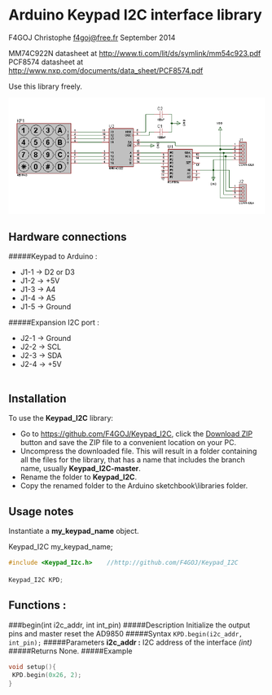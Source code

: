 # Arduino Keypad I2C interface library #
F4GOJ Christophe f4goj@free.fr September 2014

MM74C922N datasheet at http://www.ti.com/lit/ds/symlink/mm54c923.pdf<br>
PCF8574 datasheet at http://www.nxp.com/documents/data_sheet/PCF8574.pdf

Use this library freely.

![keypad_i2c](https://raw.githubusercontent.com/F4GOJ/Keypad_I2C/master/images/keypad_i2c_sch.png)

## Hardware connections ##
#####Keypad to Arduino :

- J1-1 -> D2 or D3
- J1-2 -> +5V
- J1-3 -> A4
- J1-4 -> A5
- J1-5 -> Ground

#####Expansion I2C port :

- J2-1 -> Ground
- J2-2 -> SCL
- J2-3 -> SDA
- J2-4 -> +5V
<br><br>

## Installation ##
To use the **Keypad_I2C** library:  
- Go to https://github.com/F4GOJ/Keypad_I2C, click the [Download ZIP](https://github.com/F4GOJ/Keypad_I2C/archive/master.zip) button and save the ZIP file to a convenient location on your PC.
- Uncompress the downloaded file.  This will result in a folder containing all the files for the library, that has a name that includes the branch name, usually **Keypad_I2C-master**.
- Rename the folder to  **Keypad_I2C**.
- Copy the renamed folder to the Arduino sketchbook\libraries folder.

## Usage notes ##

Instantiate a **my_keypad_name** object.

Keypad_I2C my_keypad_name;

```c++
#include <Keypad_I2c.h>    //http://github.com/F4GOJ/Keypad_I2C

Keypad_I2C KPD;
```

## Functions : ##
###begin(int i2c_addr, int int_pin)
#####Description
Initialize the output pins and master reset the AD9850
#####Syntax
`KPD.begin(i2c_addr, int_pin);`
#####Parameters
**i2c_addr :** I2C address of the interface *(int)*<br>
#####Returns
None.
#####Example
```c++
void setup(){
 KPD.begin(0x26, 2);
}
```
